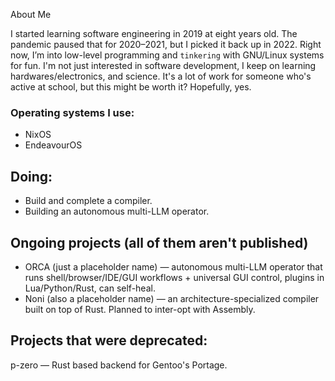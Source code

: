 About Me

I started learning software engineering in 2019 at eight years old. The pandemic paused that for 2020–2021, but I picked it back up in 2022. Right now, I’m into low-level programming and `tinkering` with GNU/Linux systems for fun. I'm not just interested in software development, I keep on learning hardwares/electronics, and science. It's a lot of work for someone who's active at school, but this might be worth it? Hopefully, yes.

### Operating systems I use:
- NixOS
- EndeavourOS
## Doing:
- Build and complete a compiler.
- Building an autonomous multi-LLM operator.
## Ongoing projects (all of them aren't published)
- ORCA (just a placeholder name) — autonomous multi-LLM operator that runs shell/browser/IDE/GUI workflows + universal GUI control, plugins in Lua/Python/Rust, can self-heal.
- Noni (also a placeholder name) — an architecture-specialized compiler built on top of Rust. Planned to inter-opt with Assembly.
## Projects that were deprecated:
p-zero — Rust based backend for Gentoo's Portage.
